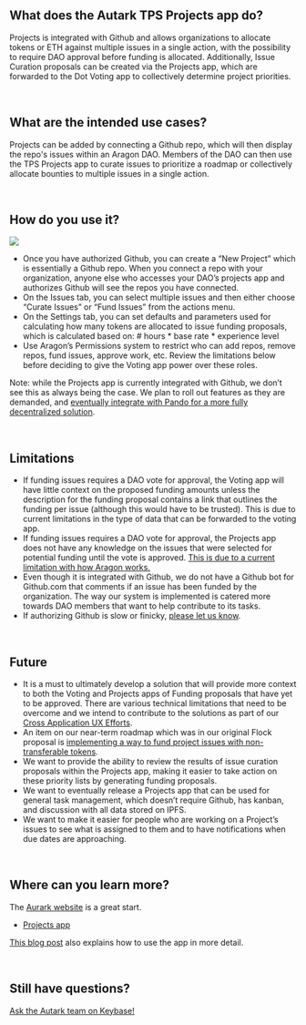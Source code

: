 <br>

## What does the Autark TPS Projects app do?

Projects is integrated with Github and allows organizations to allocate tokens or ETH against multiple issues in a single action, with the possibility to require DAO approval before funding is allocated. Additionally, Issue Curation proposals can be created via the Projects app, which are forwarded to the Dot Voting app to collectively determine project priorities.

<br>

## What are the intended use cases?

Projects can be added by connecting a Github repo, which will then display the repo's issues within an Aragon DAO. Members of the DAO can then use the TPS Projects app to curate issues to prioritize a roadmap or collectively allocate bounties to multiple issues in a single action.

<br>

## How do you use it?

<img src='https://cdn-images-1.medium.com/max/2160/1*1jsxao_cOo4t7GeHgLsNPA.png' />

- Once you have authorized Github, you can create a “New Project” which is essentially a Github repo. When you connect a repo with your organization, anyone else who accesses your DAO’s projects app and authorizes Github will see the repos you have connected.
- On the Issues tab, you can select multiple issues and then either choose “Curate Issues” or “Fund Issues” from the actions menu.
- On the Settings tab, you can set defaults and parameters used for calculating how many tokens are allocated to issue funding proposals, which is calculated based on: # hours * base rate * experience level
- Use Aragon’s Permissions system to restrict who can add repos, remove repos, fund issues, approve work, etc. Review the limitations below before deciding to give the Voting app power over these roles.

Note: while the Projects app is currently integrated with Github, we don’t see this as always being the case. We plan to roll out features as they are demanded, and [eventually integrate with Pando for a more fully decentralized solution](https://forum.aragon.org/t/pando-live-on-rinkeby/712).

<br>

## Limitations

- If funding issues requires a DAO vote for approval, the Voting app will have little context on the proposed funding amounts unless the description for the funding proposal contains a link that outlines the funding per issue (although this would have to be trusted). This is due to current limitations in the type of data that can be forwarded to the voting app.
- If funding issues requires a DAO vote for approval, the Projects app does not have any knowledge on the issues that were selected for potential funding until the vote is approved. [This is due to a current limitation with how Aragon works.](https://forum.aragon.org/t/showing-pending-forwarded-actions-in-apps/709)
- Even though it is integrated with Github, we do not have a Github bot for Github.com that comments if an issue has been funded by the organization. The way our system is implemented is catered more towards DAO members that want to help contribute to its tasks.
- If authorizing Github is slow or finicky, [please let us know](https://keybase.io/team/autark.community).

<br>

## Future

- It is a must to ultimately develop a solution that will provide more context to both the Voting and Projects apps of Funding proposals that have yet to be approved. There are various technical limitations that need to be overcome and we intend to contribute to the solutions as part of our [Cross Application UX Efforts](https://forum.aragon.org/t/cross-application-ux-initiative-part-1/742).
- An item on our near-term roadmap which was in our original Flock proposal is [implementing a way to fund project issues with non-transferable tokens](https://github.com/AutarkLabs/flock/blob/autark-proposal/teams/Autark/2019Q1-2.md#i04---expanding-governance-possibilities).
- We want to provide the ability to review the results of issue curation proposals within the Projects app, making it easier to take action on these priority lists by generating funding proposals.
- We want to eventually release a Projects app that can be used for general task management, which doesn’t require Github, has kanban, and discussion with all data stored on IPFS.
- We want to make it easier for people who are working on a Project’s issues to see what is assigned to them and to have notifications when due dates are approaching.

<br>

## Where can you learn more?

The [Aurark website](https://www.autark.xyz/) is a great start.
- [Projects app](https://www.autark.xyz/projects-app)

[This blog post](https://medium.com/@stellarmagnet/that-planning-suite-live-on-rinkeby-c2332e2e5e27) also explains how to use the app in more detail. 

<br>

## Still have questions?

[Ask the Autark team on Keybase!](https://keybase.io/team/autark.community)

<br>
